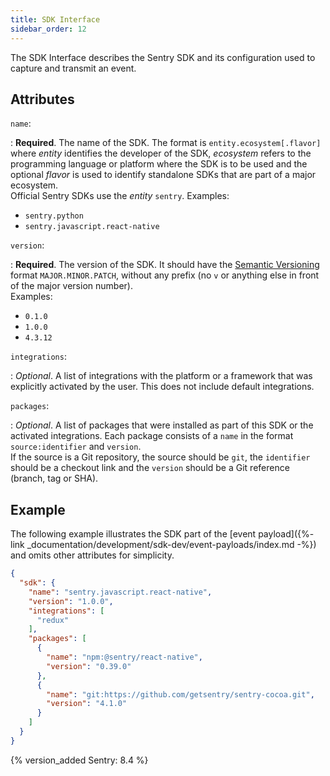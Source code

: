 ```yaml
---
title: SDK Interface
sidebar_order: 12
---
```


The SDK Interface describes the Sentry SDK and its configuration used to capture
and transmit an event.

## Attributes

`name`:

: **Required**. The name of the SDK. The format is `entity.ecosystem[.flavor]`
  where _entity_ identifies the developer of the SDK, _ecosystem_ refers to the
  programming language or platform where the SDK is to be used and the optional
  _flavor_ is used to identify standalone SDKs that are part of a major
  ecosystem.  
  Official Sentry SDKs use the _entity_ `sentry`. Examples:
  - `sentry.python`
  - `sentry.javascript.react-native`

`version`:

: **Required**. The version of the SDK. It should have the [Semantic
  Versioning](https://semver.org) format `MAJOR.MINOR.PATCH`, without any prefix
  (no `v` or anything else in front of the major version number).  
  Examples:
  - `0.1.0`
  - `1.0.0`
  - `4.3.12`

`integrations`:

: _Optional_. A list of integrations with the platform or a framework that was
  explicitly activated by the user. This does not include default integrations.

`packages`:

: _Optional_. A list of packages that were installed as part of this SDK or the
  activated integrations. Each package consists of a `name` in the format
  `source:identifier` and `version`.  
  If the source is a Git repository, the source should be `git`, the
  `identifier` should be a checkout link and the `version` should be a Git
  reference (branch, tag or SHA).

## Example

The following example illustrates the SDK part of the [event payload]({%- link
_documentation/development/sdk-dev/event-payloads/index.md -%}) and omits other
attributes for simplicity.

```json
{
  "sdk": {
    "name": "sentry.javascript.react-native",
    "version": "1.0.0",
    "integrations": [
      "redux"
    ],
    "packages": [
      {
        "name": "npm:@sentry/react-native",
        "version": "0.39.0"
      },
      {
        "name": "git:https://github.com/getsentry/sentry-cocoa.git",
        "version": "4.1.0"
      }
    ]
  }
}
```

{% version_added Sentry: 8.4 %}

